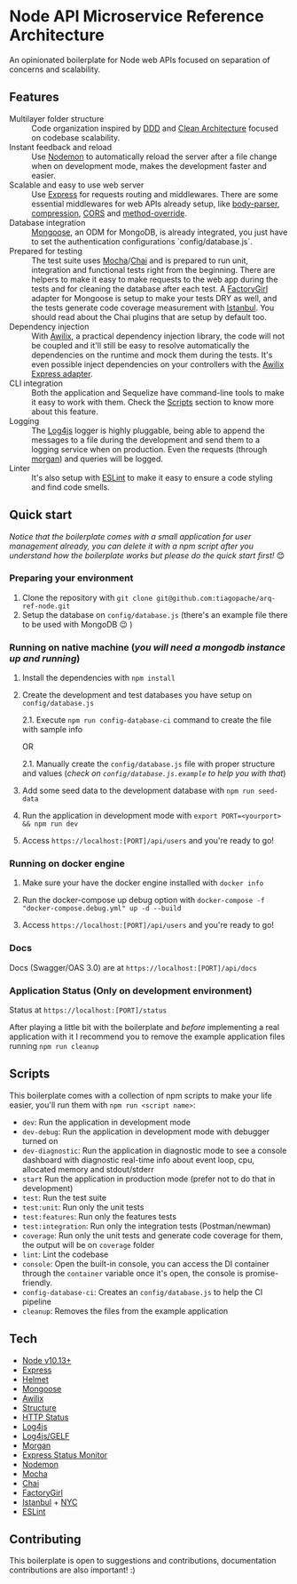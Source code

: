 # Node API Microservice Reference Architecture

An opinionated boilerplate for Node web APIs focused on separation of concerns and scalability.

## Features

<dl>
  <dt>Multilayer folder structure</dt>
  <dd>
    Code organization</a> inspired by <a href="http://dddcommunity.org/">DDD</a> and <a href="https://8thlight.com/blog/uncle-bob/2012/08/13/the-clean-architecture.html">Clean Architecture</a> focused on codebase scalability.
  </dd>

  <dt>Instant feedback and reload</dt>
  <dd>
    Use <a href="https://www.npmjs.com/package/nodemon">Nodemon</a> to automatically reload the server after a file change when on development mode, makes the development faster and easier.
  </dd>

  <dt>Scalable and easy to use web server</dt>
  <dd>
    Use <a href="https://www.npmjs.com/package/express">Express</a> for requests routing and middlewares. There are some essential middlewares for web APIs already setup, like <a href="https://www.npmjs.com/package/body-parser">body-parser</a>, <a href="https://www.npmjs.com/package/compression">compression</a>, <a href="https://www.npmjs.com/package/cors">CORS</a> and <a href="https://www.npmjs.com/package/method-override">method-override</a>.
  </dd>

  <dt>Database integration</dt>
  <dd>
    <a href="https://www.npmjs.com/package/mongoose">Mongoose</a>, an ODM for MongoDB, is already integrated, you just have to set the authentication configurations `config/database.js`</a>.
  </dd>

  <dt>Prepared for testing</dt>
  <dd>
    The test suite uses <a href="https://www.npmjs.com/package/mocha">Mocha</a>/<a href="https://www.npmjs.com/package/chai">Chai</a> and is prepared to run unit, integration and functional tests right from the beginning. There are helpers to make it easy to make requests to the web app during the tests and for cleaning the database after each test. A <a href="https://www.npmjs.com/package/factory-girl">FactoryGirl</a> adapter for Mongoose is setup to make your tests DRY as well, and the tests generate code coverage measurement with <a href="https://www.npmjs.com/package/istanbul">Istanbul</a>. You should read about the Chai plugins that are setup by default too.
  </dd>

  <dt>Dependency injection</dt>
  <dd>
    With <a href="https://www.npmjs.com/package/awilix">Awilix</a>, a practical dependency injection library, the code will not be coupled and it'll still be easy to resolve automatically the dependencies on the runtime and mock them during the tests. It's even possible inject dependencies on your controllers with the <a href="https://www.npmjs.com/package/awilix-express">Awilix Express adapter</a>.
  </dd>

  <dt>CLI integration</dt>
  <dd>
    Both the application and Sequelize have command-line tools to make it easy to work with them. Check the <a href="#scripts">Scripts</a> section to know more about this feature.
  </dd>

  <dt>Logging</dt>
  <dd>
    The <a href="https://www.npmjs.com/package/log4js">Log4js</a> logger is highly pluggable, being able to append the messages to a file during the development and send them to a logging service when on production. Even the requests (through <a href="https://www.npmjs.com/package/morgan">morgan</a>) and queries will be logged.
  </dd>

  <dt>Linter</dt>
  <dd>
    It's also setup with <a href="https://www.npmjs.com/package/eslint">ESLint</a> to make it easy to ensure a code styling and find code smells.
  </dd>
</dl>

## Quick start

_Notice that the boilerplate comes with a small application for user management already, you can delete it with a npm script after you understand how the boilerplate works but please do the quick start first!_ 😊

### Preparing your environment

1. Clone the repository with `git clone git@github.com:tiagopache/arq-ref-node.git`
2. Setup the database on `config/database.js` (there's an example file there to be used with MongoDB 😉 )

### Running on native machine (*you will need a mongodb instance up and running*)

1. Install the dependencies with `npm install`

2. Create the development and test databases you have setup on `config/database.js`

    2.1. Execute `npm run config-database-ci` command to create the file with sample info

    OR

    2.1. Manually create the `config/database.js` file with proper structure and values (*check on `config/database.js.example` to help you with that*)

3. Add some seed data to the development database with `npm run seed-data`

4. Run the application in development mode with `export PORT=<yourport> && npm run dev`

5. Access `https://localhost:[PORT]/api/users` and you're ready to go!

### Running on docker engine

1. Make sure your have the docker engine installed with `docker info`

2. Run the docker-compose up debug option with `docker-compose -f "docker-compose.debug.yml" up -d --build`

3. Access `https://localhost:[PORT]/api/users` and you're ready to go!

### Docs

Docs (Swagger/OAS 3.0) are at `https://localhost:[PORT]/api/docs`

### Application Status (Only on development environment)

Status at `https://localhost:[PORT]/status`

After playing a little bit with the boilerplate and _before_ implementing a real application with it I recommend you to remove the example application files running `npm run cleanup`

## Scripts

This boilerplate comes with a collection of npm scripts to make your life easier, you'll run them with `npm run <script name>`:

- `dev`: Run the application in development mode
- `dev-debug`: Run the application in development mode with debugger turned on
- `dev-diagnostic`: Run the application in diagnostic mode to see a console dashboard with diagnostic real-time info about event loop, cpu, allocated memory and stdout/stderr
- `start` Run the application in production mode (prefer not to do that in development)
- `test`: Run the test suite
- `test:unit`: Run only the unit tests
- `test:features`: Run only the features tests
- `test:integration`: Run only the integration tests (Postman/newman)
- `coverage`: Run only the unit tests and generate code coverage for them, the output will be on `coverage` folder
- `lint`: Lint the codebase
- `console`: Open the built-in console, you can access the DI container through the `container` variable once it's open, the console is promise-friendly.
- `config-database-ci`: Creates an `config/database.js` to help the CI pipeline
- `cleanup`: Removes the files from the example application

## Tech

- [Node v10.13+](http://nodejs.org/)
- [Express](https://npmjs.com/package/express)
- [Helmet](https://www.npmjs.com/package/helmet)
- [Mongoose](https://www.npmjs.com/package/mongoose)
- [Awilix](https://www.npmjs.com/package/awilix)
- [Structure](https://www.npmjs.com/package/structure)
- [HTTP Status](https://www.npmjs.com/package/http-status)
- [Log4js](https://www.npmjs.com/package/log4js)
- [Log4js/GELF](https://github.com/log4js-node/gelf)
- [Morgan](https://www.npmjs.com/package/morgan)
- [Express Status Monitor](https://www.npmjs.com/package/express-status-monitor)
- [Nodemon](https://www.npmjs.com/package/nodemon)
- [Mocha](https://www.npmjs.com/package/mocha)
- [Chai](https://www.npmjs.com/package/chai)
- [FactoryGirl](https://www.npmjs.com/package/factory-girl)
- [Istanbul](https://www.npmjs.com/package/istanbul) + [NYC](https://www.npmjs.com/package/nyc)
- [ESLint](https://www.npmjs.com/package/eslint)

## Contributing

This boilerplate is open to suggestions and contributions, documentation contributions are also important! :)
